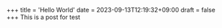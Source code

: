 +++
title = 'Hello World'
date = 2023-09-13T12:19:32+09:00
draft = false
+++
This is a post for test

